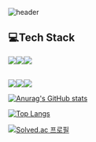 ![header](https://capsule-render.vercel.app/api?type=waving&height=200&color=gradient&text=꾸준히%20성장하는%20개발자%20이용준입니다&fontAlign=50&fontSize=40)

<h2>💻Tech Stack</h2>

  <img src="https://img.shields.io/badge/JAVA-FFA500?style=for-the-badge&logo=openjdk&logoColor=white"><img src="https://img.shields.io/badge/SPRING-6DB33F?style=for-the-badge&logo=spring&logoColor=white"><img src="https://img.shields.io/badge/SPRINGBOOT-6DB33F?style=for-the-badge&logo=springboot&logoColor=white">
  <br>
<!--   <img src="https://img.shields.io/badge/Azure_DevOps-0078D7?style=for-the-badge&logo=azure-devops&logoColor=white"> -->
  <br>
  <img src="https://img.shields.io/badge/HTML-E34F26?style=for-the-badge&logo=html5&logoColor=white"><img src="https://img.shields.io/badge/CSS-1572B6?style=for-the-badge&logo=css3&logoColor=white"><img src="https://img.shields.io/badge/JAVASCRIPT-F7DF1E?style=for-the-badge&logo=javascript&logoColor=white">

  
  

[![Anurag's GitHub stats](https://github-readme-stats.vercel.app/api?username=usingjun)](https://github.com/anuraghazra/github-readme-stats)

[![Top Langs](https://github-readme-stats.vercel.app/api/top-langs/?username=usingjun&hide=html,css)](https://github.com/anuraghazra/github-readme-stats)

[![Solved.ac
프로필](http://mazassumnida.wtf/api/v2/generate_badge?boj=usingjun99)](https://solved.ac/usingjun99)
